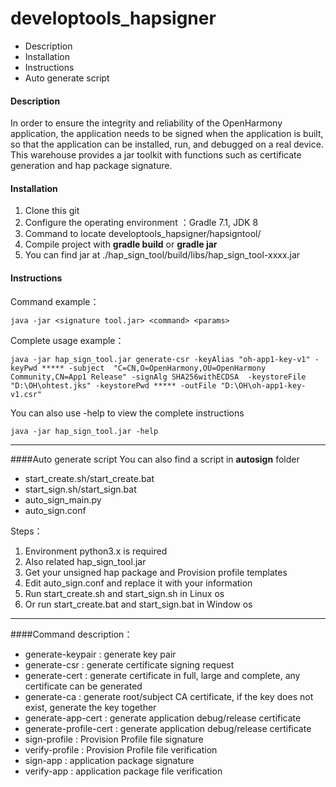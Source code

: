 # developtools_hapsigner

* Description
* Installation
* Instructions
* Auto generate script

#### Description
In order to ensure the integrity and reliability of the OpenHarmony application, the application needs to be signed when the application is built, so that the application can be installed, run, and debugged on a real device. This warehouse provides a jar toolkit with functions such as certificate generation and hap package signature.
#### Installation
1. Clone this git
2. Configure the operating environment ：Gradle 7.1, JDK 8
3. Command to locate developtools_hapsigner/hapsigntool/
4. Compile project with **gradle build** or **gradle jar**
5. You can find jar at ./hap_sign_tool/build/libs/hap_sign_tool-xxxx.jar


#### Instructions
Command example：

```shell
java -jar <signature tool.jar> <command> <params>
```

Complete usage example：
```shell
java -jar hap_sign_tool.jar generate-csr -keyAlias "oh-app1-key-v1" -keyPwd ***** -subject  "C=CN,O=OpenHarmony,OU=OpenHarmony Community,CN=App1 Release" -signAlg SHA256withECDSA  -keystoreFile  "D:\OH\ohtest.jks" -keystorePwd ***** -outFile "D:\OH\oh-app1-key-v1.csr"
```
You can also use -help to view the complete instructions
```shell
java -jar hap_sign_tool.jar -help
```
****
####Auto generate script
You can also find a script in **autosign** folder
* start_create.sh/start_create.bat
* start_sign.sh/start_sign.bat
* auto_sign_main.py
* auto_sign.conf

Steps：
1. Environment python3.x is required
2. Also related hap_sign_tool.jar 
3. Get your unsigned hap package and Provision profile templates
4. Edit auto_sign.conf and replace it with your information
5. Run start_create.sh and start_sign.sh in Linux os
6. Or run start_create.bat and start_sign.bat in Window os

****

####Command description：

* generate-keypair : generate key pair
* generate-csr : generate certificate signing request
* generate-cert : generate certificate in full, large and complete, any certificate can be generated
* generate-ca : generate root/subject CA certificate, if the key does not exist, generate the key together
* generate-app-cert : generate application debug/release certificate
* generate-profile-cert : generate application debug/release certificate
* sign-profile : Provision Profile file signature
* verify-profile : Provision Profile file verification
* sign-app : application package signature
* verify-app : application package file verification

